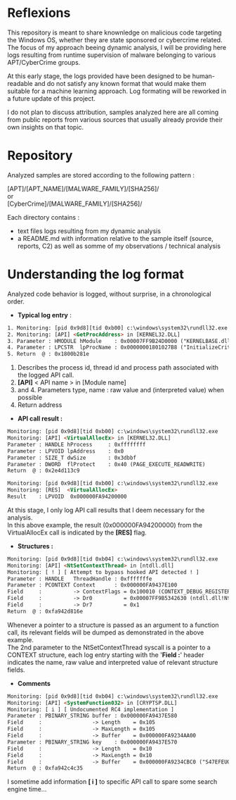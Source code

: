 # Reflexions

This repository is meant to share knownledge on malicious code targeting the Windows OS, whether they are state sponsored or cybercrime related.
The focus of my approach beeing dynamic analysis, I will be providing here logs resulting from runtime supervision of malware belonging to various APT/CyberCrime groups.

At this early stage, the logs provided have been designed to be human-readable and do not satisfy any known format that would make them suitable for a machine learning approach.
Log formating will be reworked in a future update of this project.

I do not plan to discuss attribution, samples analyzed here are all coming from public reports from various sources that usually already provide their own insights on that topic.

# Repository

Analyzed samples are stored according to the following pattern :  

[APT]/[APT_NAME]/[MALWARE_FAMILY]/[SHA256]/  
or  
[CyberCrime]/[MALWARE_FAMILY]/[SHA256]/  

Each directory contains : 
- text files logs resulting from my dynamic analysis 
- a README.md with information relative to the sample itself (source, reports, C2) as well as somme of my observations / technical analysis 

# Understanding the log format

Analyzed code behavior is logged, without surprise, in a chronological order.

* **Typical log entry** : 

```html
1. Monitoring: [pid 0x9d8][tid 0xb00] c:\windows\system32\rundll32.exe
2. Monitoring: [API] <GetProcAddress> in [KERNEL32.DLL] 
3. Parameter : HMODULE hModule    : 0x00007FF9B24D0000 ("KERNELBASE.dll")
4. Parameter : LPCSTR  lpProcName : 0x00000001801027B8 ("InitializeCriticalSectionEx")
5. Return  @ : 0x1800b281e
```

1. Describes the process id, thread id and process path associated with the logged API call.
2. **[API]** < API name > in [Module name]
3. and 4. Parameters type, name : raw value and (interpreted value) when possible
5. Return address

* **API call result :**

```html
Monitoring: [pid 0x9d8][tid 0xb00] c:\windows\system32\rundll32.exe
Monitoring: [API] <VirtualAllocEx> in [KERNEL32.DLL] 
Parameter : HANDLE hProcess     : 0xffffffff
Parameter : LPVOID lpAddress    : 0x0
Parameter : SIZE_T dwSize       : 0x3dbbf
Parameter : DWORD  flProtect    : 0x40 (PAGE_EXECUTE_READWRITE)
Return  @ : 0x2e4d113c9

Monitoring: [pid 0x9d8][tid 0xb00] c:\windows\system32\rundll32.exe
Monitoring: [RES]  <VirtualAllocEx>  
Result    : LPVOID  0x000000FA94200000
```

At this stage, I only log API call results that I deem necessary for the analysis.  
In this above example, the result (0x000000FA94200000) from the VirtualAllocEx call is indicated by the **[RES]** flag.

* **Structures :**

```html
Monitoring: [pid 0x9d8][tid 0xb04] c:\windows\system32\rundll32.exe
Monitoring: [API] <NtSetContextThread> in [ntdll.dll] 
Monitoring: [ ! ] [ Attempt to bypass hooked API detected ! ]
Parameter : HANDLE   ThreadHandle : 0xfffffffe
Parameter : PCONTEXT Context      : 0x000000FA9437E100
Field     :          -> ContextFlags = 0x100010 (CONTEXT_DEBUG_REGISTERS)
Field     :          -> Dr0          = 0x00007FF9B5342630 (ntdll.dll!NtTraceControl)
Field     :          -> Dr7          = 0x1
Return  @ : 0xfa942d816e
```

Whenever a pointer to a structure is passed as an argument to a function call, its relevant fields will be dumped as demonstrated in the above example.  
The 2nd parameter to the NtSetContextThread syscall is a pointer to a CONTEXT structure, each log entry starting with the '**Field :**' header indicates the name, raw value and interpreted value of relevant structure fields.

* **Comments**

```html
Monitoring: [pid 0x9d8][tid 0xb04] c:\windows\system32\rundll32.exe
Monitoring: [API] <SystemFunction032> in [CRYPTSP.DLL] 
Monitoring: [ i ] [ Undocumented RC4 implementation ]
Parameter : PBINARY_STRING buffer : 0x000000FA9437E580
Field     :                -> Length    = 0x105
Field     :                -> MaxLength = 0x105
Field     :                -> Buffer    = 0x000000FA9234AA00 
Parameter : PBINARY_STRING key    : 0x000000FA9437E570
Field     :                -> Length    = 0x10
Field     :                -> MaxLength = 0x10
Field     :                -> Buffer    = 0x000000FA9234CBC0 ("S47EFEUO3D2O6641")
Return  @ : 0xfa942c4c35
```

I sometime add information **[ i ]** to specific API call to spare some search engine time...

